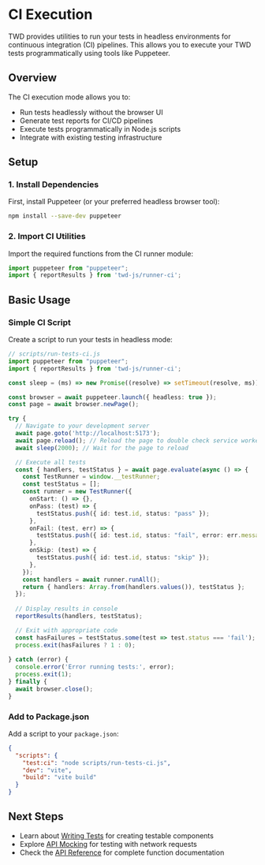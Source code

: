 # CI Execution

TWD provides utilities to run your tests in headless environments for continuous integration (CI) pipelines. This allows you to execute your TWD tests programmatically using tools like Puppeteer.

## Overview

The CI execution mode allows you to:
- Run tests headlessly without the browser UI
- Generate test reports for CI/CD pipelines
- Execute tests programmatically in Node.js scripts
- Integrate with existing testing infrastructure

## Setup

### 1. Install Dependencies

First, install Puppeteer (or your preferred headless browser tool):

```bash
npm install --save-dev puppeteer
```

### 2. Import CI Utilities

Import the required functions from the CI runner module:

```ts
import puppeteer from "puppeteer";
import { reportResults } from 'twd-js/runner-ci';
```

## Basic Usage

### Simple CI Script

Create a script to run your tests in headless mode:

```ts
// scripts/run-tests-ci.js
import puppeteer from "puppeteer";
import { reportResults } from 'twd-js/runner-ci';

const sleep = (ms) => new Promise((resolve) => setTimeout(resolve, ms));

const browser = await puppeteer.launch({ headless: true });
const page = await browser.newPage();

try {
  // Navigate to your development server
  await page.goto('http://localhost:5173');
  await page.reload(); // Reload the page to double check service worker is loaded
  await sleep(2000); // Wait for the page to reload

  // Execute all tests
  const { handlers, testStatus } = await page.evaluate(async () => {
    const TestRunner = window.__testRunner;
    const testStatus = [];
    const runner = new TestRunner({
      onStart: () => {},
      onPass: (test) => {
        testStatus.push({ id: test.id, status: "pass" });
      },
      onFail: (test, err) => {
        testStatus.push({ id: test.id, status: "fail", error: err.message });
      },
      onSkip: (test) => {
        testStatus.push({ id: test.id, status: "skip" });
      },
    });
    const handlers = await runner.runAll();
    return { handlers: Array.from(handlers.values()), testStatus };
  });
  
  // Display results in console
  reportResults(handlers, testStatus);

  // Exit with appropriate code
  const hasFailures = testStatus.some(test => test.status === 'fail');
  process.exit(hasFailures ? 1 : 0);
  
} catch (error) {
  console.error('Error running tests:', error);
  process.exit(1);
} finally {
  await browser.close();
}
```

### Add to Package.json

Add a script to your `package.json`:

```json
{
  "scripts": {
    "test:ci": "node scripts/run-tests-ci.js",
    "dev": "vite",
    "build": "vite build"
  }
}
```

## Next Steps

- Learn about [Writing Tests](/writing-tests) for creating testable components
- Explore [API Mocking](/api-mocking) for testing with network requests
- Check the [API Reference](/api/) for complete function documentation